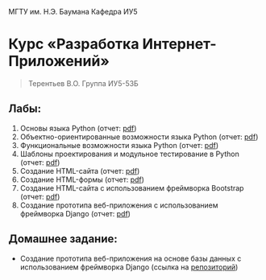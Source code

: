 МГТУ им. Н.Э. Баумана Кафедра ИУ5

# Курс «Разработка Интернет-Приложений»

> Терентьев В.О. Группа ИУ5-53Б

## Лабы:

1. Основы языка Python (отчет: [pdf](/%D0%9E%D1%82%D1%87%D0%B5%D1%82%D1%8B/lab1.pdf))
2. Объектно-ориентированные возможности языка Python (отчет: [pdf](/%D0%9E%D1%82%D1%87%D0%B5%D1%82%D1%8B/lab2.pdf))
3. Функциональные возможности языка Python (отчет: [pdf](/%D0%9E%D1%82%D1%87%D0%B5%D1%82%D1%8B/lab3.pdf))
4. Шаблоны проектирования и модульное тестирование в Python (отчет: [pdf](/%D0%9E%D1%82%D1%87%D0%B5%D1%82%D1%8B/lab4.pdf))
5. Создание HTML-сайта (отчет: [pdf](/%D0%9E%D1%82%D1%87%D0%B5%D1%82%D1%8B/lab5.pdf))
6. Создание HTML-формы (отчет: [pdf](/%D0%9E%D1%82%D1%87%D0%B5%D1%82%D1%8B/lab6.pdf))
7. Создание HTML-сайта с использованием фреймворка Bootstrap (отчет: [pdf](/%D0%9E%D1%82%D1%87%D0%B5%D1%82%D1%8B/lab7.pdf))
8. Создание прототипа веб-приложения с использованием фреймворка Django (отчет: [pdf](/%D0%9E%D1%82%D1%87%D0%B5%D1%82%D1%8B/lab8.pdf))

## Домашнее задание:

- Создание прототипа веб-приложения на основе базы данных с использованием фреймворка Django (ссылка на [репозиторий](https://github.com/iYroglif/dzDIA))
